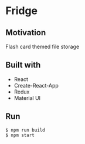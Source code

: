 Fridge
======

Motivation
----------
Flash card themed file storage

Built with
----------
* React
* Create-React-App
* Redux
* Material UI

Run
---
```
$ npm run build
$ npm start
```